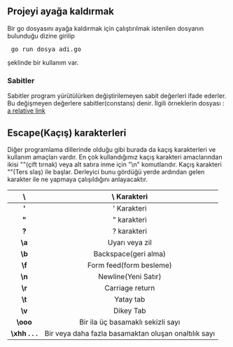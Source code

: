 ## Projeyi ayağa kaldırmak

Bir go dosyasını ayağa kaldırmak için çalıştırılmak istenilen dosyanın bulunduğu dizine girilip <pre> go run dosya_adi.go </pre> şeklinde bir kullanım var.


### Sabitler

Sabitler program yürütülürken değiştirilemeyen sabit değerleri ifade ederler.
Bu değişmeyen değerlere sabitler(constans) denir.
İlgili örneklerin dosyası : [a relative link](sabitler.go)

## Escape(Kaçış) karakterleri

Diğer programlama dillerinde olduğu gibi burada da kaçış karakterleri ve kullanım amaçları vardır. En çok kullandığımız kaçış karakteri amaclarından ikisi ""(çift tırnak) veya alt satıra inme için "\n" komutlarıdır. Kaçış karakteri "\"(Ters slaş) ile başlar. Derleyici bunu gördüğü yerde ardından gelen karakter ile ne yapmaya çalışıldığını anlayacaktır.

|     **\\**     |                      \ Karakteri                     |
|:--------------:|:----------------------------------------------------:|
|     **\'**     |                      ' Karakteri                     |
|     **\"**     |                      " karakteri                     |
|     **\?**     |                      ? karakteri                     |
|     **\a**     |                    Uyarı veya zil                    |
|     **\b**     |                 Backspace(geri alma)                 |
|     **\f**     |                Form feed(form besleme)               |
|     **\n**     |                  Newline(Yeni Satır)                 |
|     **\r**     |                    Carriage return                   |
|     **\t**     |                       Yatay tab                      |
|     **\v**     |                       Dikey Tab                      |
|    **\ooo**    |           Bir ila üç basamaklı sekizli sayı          |
| **\xhh . . .** | Bir veya daha fazla basamaktan oluşan onaltılık sayı |